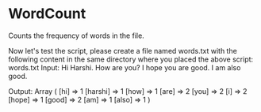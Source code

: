 # WordCount
 Counts the frequency of words in the file.
 
 
Now let's test the script, please create a file named words.txt with the following
content in the same directory where you placed the above script:
words.txt
Input: Hi Harshi. How are you? I hope you are good. I am also good.

Output: Array ( [hi] => 1 [harshi] => 1 [how] => 1 [are] => 2 [you] => 2 [i] => 2 [hope] => 1 [good] => 2 [am] => 1 [also] => 1 )
